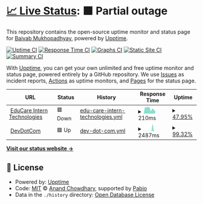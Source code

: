 # [📈 Live Status](https://itsbaivab.github.io/uptime-monitor): <!--live status--> **🟧 Partial outage**

This repository contains the open-source uptime monitor and status page for [Baivab Mukhopadhyay](https://itsbaivab.github.io/uptime-monitor), powered by [Upptime](https://github.com/upptime/upptime).

[![Uptime CI](https://github.com/itsbaivab/uptime-monitor/workflows/Uptime%20CI/badge.svg)](https://github.com/itsbaivab/uptime-monitor/actions?query=workflow%3A%22Uptime+CI%22)
[![Response Time CI](https://github.com/itsbaivab/uptime-monitor/workflows/Response%20Time%20CI/badge.svg)](https://github.com/itsbaivab/uptime-monitor/actions?query=workflow%3A%22Response+Time+CI%22)
[![Graphs CI](https://github.com/itsbaivab/uptime-monitor/workflows/Graphs%20CI/badge.svg)](https://github.com/itsbaivab/uptime-monitor/actions?query=workflow%3A%22Graphs+CI%22)
[![Static Site CI](https://github.com/itsbaivab/uptime-monitor/workflows/Static%20Site%20CI/badge.svg)](https://github.com/itsbaivab/uptime-monitor/actions?query=workflow%3A%22Static+Site+CI%22)
[![Summary CI](https://github.com/itsbaivab/uptime-monitor/workflows/Summary%20CI/badge.svg)](https://github.com/itsbaivab/uptime-monitor/actions?query=workflow%3A%22Summary+CI%22)

With [Upptime](https://upptime.js.org), you can get your own unlimited and free uptime monitor and status page, powered entirely by a GitHub repository. We use [Issues](https://github.com/itsbaivab/uptime-monitor/issues) as incident reports, [Actions](https://github.com/itsbaivab/uptime-monitor/actions) as uptime monitors, and [Pages](https://itsbaivab.github.io/uptime-monitor) for the status page.

<!--start: status pages-->
<!-- This summary is generated by Upptime (https://github.com/upptime/upptime) -->
<!-- Do not edit this manually, your changes will be overwritten -->
<!-- prettier-ignore -->
| URL | Status | History | Response Time | Uptime |
| --- | ------ | ------- | ------------- | ------ |
| <img alt="" src="https://icons.duckduckgo.com/ip3/educareintertechnology-h9agd4e7gcbka8aa.centralus-01.azurewebsites.net.ico" height="13"> [EduCare Intern Technologies](https://educareintertechnology-h9agd4e7gcbka8aa.centralus-01.azurewebsites.net) | 🟥 Down | [edu-care-intern-technologies.yml](https://github.com/itsBaivab/uptime-monitor/commits/HEAD/history/edu-care-intern-technologies.yml) | <details><summary><img alt="Response time graph" src="./graphs/edu-care-intern-technologies/response-time-week.png" height="20"> 210ms</summary><br><a href="https://itsBaivab.github.io/uptime-monitor/history/edu-care-intern-technologies"><img alt="Response time 845" src="https://img.shields.io/endpoint?url=https%3A%2F%2Fraw.githubusercontent.com%2FitsBaivab%2Fuptime-monitor%2FHEAD%2Fapi%2Fedu-care-intern-technologies%2Fresponse-time.json"></a><br><a href="https://itsBaivab.github.io/uptime-monitor/history/edu-care-intern-technologies"><img alt="24-hour response time 181" src="https://img.shields.io/endpoint?url=https%3A%2F%2Fraw.githubusercontent.com%2FitsBaivab%2Fuptime-monitor%2FHEAD%2Fapi%2Fedu-care-intern-technologies%2Fresponse-time-day.json"></a><br><a href="https://itsBaivab.github.io/uptime-monitor/history/edu-care-intern-technologies"><img alt="7-day response time 210" src="https://img.shields.io/endpoint?url=https%3A%2F%2Fraw.githubusercontent.com%2FitsBaivab%2Fuptime-monitor%2FHEAD%2Fapi%2Fedu-care-intern-technologies%2Fresponse-time-week.json"></a><br><a href="https://itsBaivab.github.io/uptime-monitor/history/edu-care-intern-technologies"><img alt="30-day response time 1038" src="https://img.shields.io/endpoint?url=https%3A%2F%2Fraw.githubusercontent.com%2FitsBaivab%2Fuptime-monitor%2FHEAD%2Fapi%2Fedu-care-intern-technologies%2Fresponse-time-month.json"></a><br><a href="https://itsBaivab.github.io/uptime-monitor/history/edu-care-intern-technologies"><img alt="1-year response time 845" src="https://img.shields.io/endpoint?url=https%3A%2F%2Fraw.githubusercontent.com%2FitsBaivab%2Fuptime-monitor%2FHEAD%2Fapi%2Fedu-care-intern-technologies%2Fresponse-time-year.json"></a></details> | <details><summary><a href="https://itsBaivab.github.io/uptime-monitor/history/edu-care-intern-technologies">47.95%</a></summary><a href="https://itsBaivab.github.io/uptime-monitor/history/edu-care-intern-technologies"><img alt="All-time uptime 86.27%" src="https://img.shields.io/endpoint?url=https%3A%2F%2Fraw.githubusercontent.com%2FitsBaivab%2Fuptime-monitor%2FHEAD%2Fapi%2Fedu-care-intern-technologies%2Fuptime.json"></a><br><a href="https://itsBaivab.github.io/uptime-monitor/history/edu-care-intern-technologies"><img alt="24-hour uptime 0.00%" src="https://img.shields.io/endpoint?url=https%3A%2F%2Fraw.githubusercontent.com%2FitsBaivab%2Fuptime-monitor%2FHEAD%2Fapi%2Fedu-care-intern-technologies%2Fuptime-day.json"></a><br><a href="https://itsBaivab.github.io/uptime-monitor/history/edu-care-intern-technologies"><img alt="7-day uptime 47.95%" src="https://img.shields.io/endpoint?url=https%3A%2F%2Fraw.githubusercontent.com%2FitsBaivab%2Fuptime-monitor%2FHEAD%2Fapi%2Fedu-care-intern-technologies%2Fuptime-week.json"></a><br><a href="https://itsBaivab.github.io/uptime-monitor/history/edu-care-intern-technologies"><img alt="30-day uptime 84.76%" src="https://img.shields.io/endpoint?url=https%3A%2F%2Fraw.githubusercontent.com%2FitsBaivab%2Fuptime-monitor%2FHEAD%2Fapi%2Fedu-care-intern-technologies%2Fuptime-month.json"></a><br><a href="https://itsBaivab.github.io/uptime-monitor/history/edu-care-intern-technologies"><img alt="1-year uptime 86.27%" src="https://img.shields.io/endpoint?url=https%3A%2F%2Fraw.githubusercontent.com%2FitsBaivab%2Fuptime-monitor%2FHEAD%2Fapi%2Fedu-care-intern-technologies%2Fuptime-year.json"></a></details>
| <img alt="" src="https://icons.duckduckgo.com/ip3/www.devdotcom.in.ico" height="13"> [DevDotCom](https://www.devdotcom.in) | 🟩 Up | [dev-dot-com.yml](https://github.com/itsBaivab/uptime-monitor/commits/HEAD/history/dev-dot-com.yml) | <details><summary><img alt="Response time graph" src="./graphs/dev-dot-com/response-time-week.png" height="20"> 2487ms</summary><br><a href="https://itsBaivab.github.io/uptime-monitor/history/dev-dot-com"><img alt="Response time 763" src="https://img.shields.io/endpoint?url=https%3A%2F%2Fraw.githubusercontent.com%2FitsBaivab%2Fuptime-monitor%2FHEAD%2Fapi%2Fdev-dot-com%2Fresponse-time.json"></a><br><a href="https://itsBaivab.github.io/uptime-monitor/history/dev-dot-com"><img alt="24-hour response time 138" src="https://img.shields.io/endpoint?url=https%3A%2F%2Fraw.githubusercontent.com%2FitsBaivab%2Fuptime-monitor%2FHEAD%2Fapi%2Fdev-dot-com%2Fresponse-time-day.json"></a><br><a href="https://itsBaivab.github.io/uptime-monitor/history/dev-dot-com"><img alt="7-day response time 2487" src="https://img.shields.io/endpoint?url=https%3A%2F%2Fraw.githubusercontent.com%2FitsBaivab%2Fuptime-monitor%2FHEAD%2Fapi%2Fdev-dot-com%2Fresponse-time-week.json"></a><br><a href="https://itsBaivab.github.io/uptime-monitor/history/dev-dot-com"><img alt="30-day response time 815" src="https://img.shields.io/endpoint?url=https%3A%2F%2Fraw.githubusercontent.com%2FitsBaivab%2Fuptime-monitor%2FHEAD%2Fapi%2Fdev-dot-com%2Fresponse-time-month.json"></a><br><a href="https://itsBaivab.github.io/uptime-monitor/history/dev-dot-com"><img alt="1-year response time 763" src="https://img.shields.io/endpoint?url=https%3A%2F%2Fraw.githubusercontent.com%2FitsBaivab%2Fuptime-monitor%2FHEAD%2Fapi%2Fdev-dot-com%2Fresponse-time-year.json"></a></details> | <details><summary><a href="https://itsBaivab.github.io/uptime-monitor/history/dev-dot-com">99.32%</a></summary><a href="https://itsBaivab.github.io/uptime-monitor/history/dev-dot-com"><img alt="All-time uptime 99.85%" src="https://img.shields.io/endpoint?url=https%3A%2F%2Fraw.githubusercontent.com%2FitsBaivab%2Fuptime-monitor%2FHEAD%2Fapi%2Fdev-dot-com%2Fuptime.json"></a><br><a href="https://itsBaivab.github.io/uptime-monitor/history/dev-dot-com"><img alt="24-hour uptime 100.00%" src="https://img.shields.io/endpoint?url=https%3A%2F%2Fraw.githubusercontent.com%2FitsBaivab%2Fuptime-monitor%2FHEAD%2Fapi%2Fdev-dot-com%2Fuptime-day.json"></a><br><a href="https://itsBaivab.github.io/uptime-monitor/history/dev-dot-com"><img alt="7-day uptime 99.32%" src="https://img.shields.io/endpoint?url=https%3A%2F%2Fraw.githubusercontent.com%2FitsBaivab%2Fuptime-monitor%2FHEAD%2Fapi%2Fdev-dot-com%2Fuptime-week.json"></a><br><a href="https://itsBaivab.github.io/uptime-monitor/history/dev-dot-com"><img alt="30-day uptime 99.84%" src="https://img.shields.io/endpoint?url=https%3A%2F%2Fraw.githubusercontent.com%2FitsBaivab%2Fuptime-monitor%2FHEAD%2Fapi%2Fdev-dot-com%2Fuptime-month.json"></a><br><a href="https://itsBaivab.github.io/uptime-monitor/history/dev-dot-com"><img alt="1-year uptime 99.85%" src="https://img.shields.io/endpoint?url=https%3A%2F%2Fraw.githubusercontent.com%2FitsBaivab%2Fuptime-monitor%2FHEAD%2Fapi%2Fdev-dot-com%2Fuptime-year.json"></a></details>

<!--end: status pages-->

[**Visit our status website →**](https://itsbaivab.github.io/uptime-monitor)

## 📄 License

- Powered by: [Upptime](https://github.com/upptime/upptime)
- Code: [MIT](./LICENSE) © [Anand Chowdhary](https://anandchowdhary.com), supported by [Pabio](https://pabio.com)
- Data in the `./history` directory: [Open Database License](https://opendatacommons.org/licenses/odbl/1-0/)
